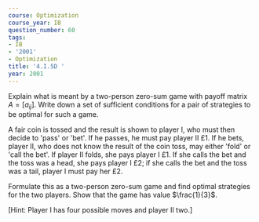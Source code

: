 ```yaml
---
course: Optimization
course_year: IB
question_number: 60
tags:
- IB
- '2001'
- Optimization
title: '4.I.5D '
year: 2001
---
```



Explain what is meant by a two-person zero-sum game with payoff matrix $A=\left[a_{i j}\right]$. Write down a set of sufficient conditions for a pair of strategies to be optimal for such a game.

A fair coin is tossed and the result is shown to player I, who must then decide to 'pass' or 'bet'. If he passes, he must pay player II $£ 1$. If he bets, player II, who does not know the result of the coin toss, may either 'fold' or 'call the bet'. If player II folds, she pays player I $£ 1$. If she calls the bet and the toss was a head, she pays player I $£ 2$; if she calls the bet and the toss was a tail, player I must pay her $£ 2$.

Formulate this as a two-person zero-sum game and find optimal strategies for the two players. Show that the game has value $\frac{1}{3}$.

[Hint: Player I has four possible moves and player II two.]